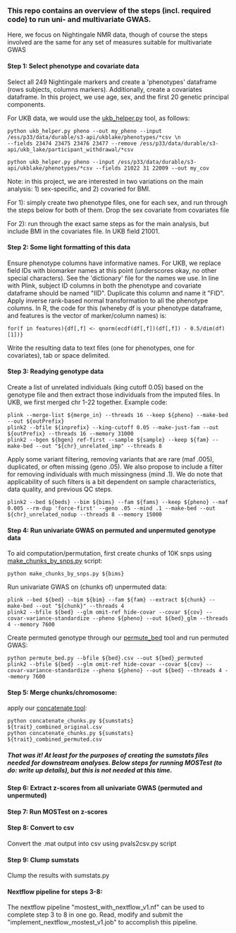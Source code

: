### This repo contains an overview of the steps (incl. required code) to run uni- and multivariate GWAS. 
Here, we focus on Nightingale NMR data, though of course the steps involved are the same for any set of measures suitable for multivariate GWAS

#### Step 1: Select phenotype and covariate data
Select all 249 Nightingale markers and create a 'phenotypes' dataframe (rows subjects, columns markers).
Additionally, create a covariates dataframe. In this project, we use age, sex, and the first 20 genetic principal components.

For UKB data, we would use the [ukb_helper.py](https://github.com/precimed/ukb) tool, as follows:

```
python ukb_helper.py pheno --out my_pheno --input /ess/p33/data/durable/s3-api/ukblake/phenotypes/*csv \n
--fields 23474 23475 23476 23477 --remove /ess/p33/data/durable/s3-api/ukb_lake/participant_withdrawal/*csv

python ukb_helper.py pheno --input /ess/p33/data/durable/s3-api/ukblake/phenotypes/*csv --fields 21022 31 22009 --out my_cov
```

Note: in this project, we are interested in two variations on the main analysis: 1) sex-specific, and 2) covaried for BMI. 

For 1): simply create two phenotype files, one for each sex, and run through the steps below for both of them. Drop the sex covariate from covariates file

For 2): run through the exact same steps as for the main analysis, but include BMI in the covariates file. In UKB field 21001.

#### Step 2: Some light formatting of this data
Ensure phenotype columns have informative names. For UKB, we replace field IDs with biomarker names at this point (underscores okay, no other special characters). See the 'dictionary' file for the names we use. In line with Plink, subject ID columns in both the phenotype and covariate dataframe should be named "IID". Duplicate this column and name it "FID".
Apply inverse rank-based normal transformation to all the phenotype columns. In R, the code for this (whereby df is your phenotype dataframe, and features is the vector of marker/column names) is:

```
for(f in features){df[,f] <- qnorm(ecdf(df[,f])(df[,f]) - 0.5/dim(df)[1])}
```

Write the resulting data to text files (one for phenotypes, one for covariates), tab or space delimited.

#### Step 3: Readying genotype data
Create a list of unrelated individuals (king cutoff 0.05) based on the genotype file and then extract those individuals from the imputed files. In UKB, we first merged chr 1-22 together.  Example code: 

```
plink --merge-list ${merge_in} --threads 16 --keep ${pheno} --make-bed --out ${outPrefix}
plink2 --bfile ${inprefix} --king-cutoff 0.05 --make-just-fam --out ${outPrefix} --threads 16 --memory 31000
plink2 --bgen ${bgen} ref-first --sample ${sample} --keep ${fam} --make-bed --out "${chr}_unrelated_imp" --threads 8
```

Apply some variant filtering, removing variants that are rare (maf .005), duplicated, or often missing (geno .05). We also propose to include a filter for removing individuals with much missingness (mind .1). We do note that applicability of such filters is a bit dependent on sample characteristics, data quality, and previous QC steps. 

```
plink2 --bed ${beds} --bim ${bims} --fam ${fams} --keep ${pheno} --maf 0.005 --rm-dup 'force-first' --geno .05 --mind .1 --make-bed --out ${chr}_unrelated_nodup --threads 8 --memory 15000
```

#### Step 4: Run univariate GWAS on permuted and unpermuted genotype data
To aid computation/permutation, first create chunks of 10K snps using [make_chunks_by_snps.py](https://github.com/precimed/misc/blob/main/metabolomics/make_chunks_by_snps.py) script:  

```
python make_chunks_by_snps.py ${bims}
```

Run univariate GWAS on (chunks of) unpermuted data:

```
plink --bed ${bed} --bim ${bim} --fam ${fam} --extract ${chunk} --make-bed --out "${chunk}" --threads 4
plink2 --bfile ${bed} --glm omit-ref hide-covar --covar ${cov} --covar-variance-standardize --pheno ${pheno} --out ${bed}_glm --threads 4 --memory 7600
```

Create permuted genotype through our [permute_bed](https://github.com/precimed/mostest/blob/mental/mental/permute_bed.py) tool and run permuted GWAS:

```
python permute_bed.py --bfile ${bed}.csv --out ${bed}_permuted
plink2 --bfile ${bed} --glm omit-ref hide-covar --covar ${cov} --covar-variance-standardize --pheno ${pheno} --out ${bed} --threads 4 --memory 7600
```

#### Step 5: Merge chunks/chromosome:
apply our [concatenate tool](https://github.com/precimed/misc/blob/main/metabolomics/concatenate_chunks.py): 

```
python concatenate_chunks.py ${sumstats} ${trait}_combined_original.csv
python concatenate_chunks.py ${sumstats} ${trait}_combined_permuted.csv
```

##### That was it! At least for the purposes of creating the sumstats files needed for downstream analyses. Below steps for running MOSTest (to do: write up details), but this is not needed at this time.

#### Step 6: Extract z-scores from all univariate GWAS (permuted and unpermuted)

#### Step 7: Run MOSTest on z-scores 

#### Step 8: Convert to csv
Convert the .mat output into csv using pvals2csv.py script

#### Step 9: Clump sumstats
Clump the results with sumstats.py

#### Nextflow pipeline for steps 3-8:
The nextflow pipeline "mostest_with_nextflow_v1.nf" can be used to complete step 3 to 8 in one go. Read, modify and submit the "implement_nextflow_mostest_v1.job" to accomplish this pipeline. 
